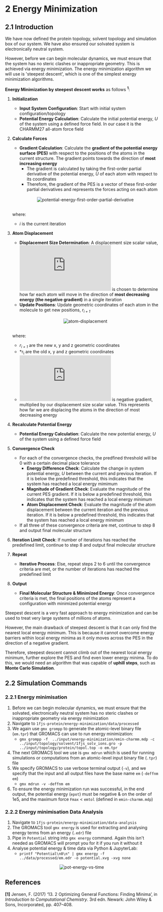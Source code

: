 # 2 Energy Minimization

## 2.1 Introduction

We have now defined the protein topology, solvent topology and simulation box of our system. We have also ensured our solvated system is electronically neutral system. 

However, before we can begin molecular dynamics, we must ensure that the system has no steric clashes or inappropriate geometry. This is achieved via energy minimization. The energy minimization algorithm we will use is 'steepest descent', which is one of the simplest energy minimization algorithms.

**Energy Minimization by steepest descent works** as follows **<sup>1</sup>**:
1. **Initialization** 
    * **Input System Configuration**: Start with initial system configuration/topology
    * **Potential Energy Calculation**: Calculate the initial potential energy, *U* of the system using a defined force field. In our case it is the CHARMM27 all-atom force field
2. **Calculate Forces**
    * **Gradient Calculation**: Calculate the **gradient of the potential energy surface (PES)** with respect to the positions of the atoms in the current structure. The gradient points towards the direction of **most increasing energy**
      * The gradient is calculated by taking the first-order partial derivative of the potential energy, *U* of each atom with respect to its coordinates
      * Therefore, the gradient of the PES is a vector of these first-order partial derivatives and represents the forces acting on each atom

	<br>
	<div align="center">
		<img src="https://latex.codecogs.com/svg.latex?%5Ccolor%7Bwhite%7D%20%5Cnabla_%7B%5Cmathbf%7B%7D%7D%20U%28%5Cmathbf%7Br_i%7D%29%20%3D%20%5Cleft%28%20%5Cfrac%7B%5Cpartial%20U%7D%7B%5Cpartial%20x_i%7D%2C%20%5Cfrac%7B%5Cpartial%20U%7D%7B%5Cpartial%20y_i%7D%2C%20%5Cfrac%7B%5Cpartial%20U%7D%7B%5Cpartial%20z_i%7D%20%5Cright%29", alt='potential-energy-first-order-partial-derivative'/>
	</div>
	<br>

	where:
	* *i* is the current iteration

3. **Atom Displacement**
    * **Displacement Size Determination**: A displacement size scalar value, ![displacement_size](https://latex.codecogs.com/svg.latex?%5Ccolor%7Bwhite%7D%20%5Cgamma) is chosen to determine how far each atom will move in the direction of **most decreasing energy (the negative gradient)** in a single iteration
    * **Update Positions**: Update geometric coordinates of each atom in the molecule to get new positions, *r<sub>i + 1</sub>*

  	<br>
	<div align="center">
		<img src="https://latex.codecogs.com/svg.latex?%5Ccolor%7Bwhite%7D%20r_%7Bi%2B1%7D%20%3D%20r_i%20-%20%5Cgamma_i%20%5Cnabla%20U%28r_i%29", alt="atom-displacement">
	</div>
	<br>

  	where:
   	* *r<sub>i + 1</sub>* are the new x, y and z geometric coordinates
   	* *r<sub>i</sub> are the old x, y and z geometric coordinates
   	* ![negative_gradient_displacement](https://latex.codecogs.com/svg.latex?%5Ccolor%7Bwhite%7D%20%5CLARGE%20-%20%5Cgamma_i%20%5Cnabla%20U%28r_i%29) is negative gradient, multiplied by our displacement size scalar value. This represents how far we are displacing the atoms in the direction of most decreasing energy

5. **Recalculate Potential Energy**
    * **Potential Energy Calculation**: Calculate the new potential energy, *U* of the system using a defined force field
6. **Convergence Check**
    * For each of the convergence checks, the predfined threshold will be 0 with a certain decimal place tolerance
    	* **Energy Difference Check**: Calculate the change in system potential energy, *U* between the current and previous iteration. If it is below the predefined threshold, this indicates that the system has reached a local energy mimimum
    	* **Magnitude of Gradient Check**: Evaluate the magnitude of the current PES gradient. If it is below a predefined threshold, this indicates that the system has reached a local energy minimum
    	* **Atom Displacement Check**: Evaluate the magnitude of the atom displacement between the current iteration and the previous iteration. If it is below a predefined threshold, this indicates that the system has reached a local energy minimum
    * If all three of these convergence criteria are met, continue to step 8 and output final molecular structure
7. **Iteration Limit Check**: If number of iterations has reached the predefined limit, continue to step 8 and output final molecular structure
8. **Repeat**
    * **Iterative Process**: Else, repeat steps 2 to 6 until the convergence criteria are met, or the number of iterations has reached the predefined limit
9. **Output**
    * **Final Molecular Structure & Minimized Energy**: Once convergence criteria is met, the final positions of the atoms represent a configuration with minimized potential energy

Steepest descent is a very fast approach to energy minimization and can be used to treat very large systems of millions of atoms. 

However, the main drawback of steepest descent is that it can only find the nearest local energy minimum. This is because it cannot overcome energy barriers within local energy minima as it only moves across the PES in the direction of a negative gradient. 

Therefore, steepest descent cannot climb out of the nearest local energy minimum, further explore the PES and find even lower energy minima. To do this, we would need an algorithm that was capable of **uphill steps**, such as **Monte Carlo Simulation**.

## 2.2 Simulation Commands

### 2.2.1 Energy minimisation
1. Before we can begin molecular dynamics, we must ensure that the solvated, electronically neutral system has no steric clashes or inappropriate geometry via energy minimization
2. Navigate to `1fjs-protein/energy-minimization/data/processed`
3. We again use `gmx grompp` to generate the atomic-level binary file (`em.tpr`) that GROMACS can use to run energy minimization:
	* `gmx grompp -f  ../input/energy-minimization/emin-charmm.mdp -c ../input/topology/solvent/1fjs_solv_ions.gro -p ../input/topology/protein/topol.top -o em.tpr`
4. The next GROMACS tool we use is `gmx mdrun` which is used for running simulations or computations from an atomic-level input binary file (`.tpr`) file
5. We specify GROMACS to use verbose terminal output (`-v`), and we specify that the input and all output files have the base name `em` (`-deffnm em`)
	* `gmx mdrun -v -deffnm em`
6. To ensure the energy minimization run was successful, in the end output, the potential energy (`epot`) must be negative & on the order of 1e5, and the maximum force `Fmax` < `emtol` (defined in `emin-charmm.mdp`)

### 2.2.2 Energy minimisation Data Analysis
1. Navigate to `1fjs-protein/energy-minimization/data-analysis`
2. The GROMACS tool `gmx energy` is used for extracting and analysing energy terms from an energy (`.edr`) file 
3. Pipe in `Potential` string into `gmx energy` command. Again this isn't needed as GROMACS will prompt you for it if you run it without it
4. Analyse potential energy & time data via Python & JupyterLab:
	* `printf "Potential\n0\n" | gmx energy -f ../data/processed/em.edr -o potential.xvg -xvg none`

<div align="center">
  <img src="https://github.com/c-vandenberg/gromacs-tutorials/assets/60201356/446530fd-7aac-4d4a-9087-8578fa5b4c78" alt="pot-energy-vs-time" width="">
</div>

## References
**[1]** Jensen, F. (2017) ‘13. 2 Optimizing General Functions: Finding Minima’, in *Introduction to Computational Chemistry*. 3rd edn. Newark: John Wiley & Sons, Incorporated, pp. 407–408. 
    
